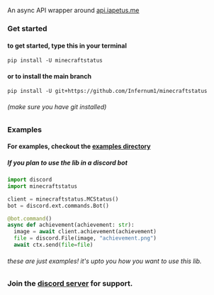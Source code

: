 

An async API wrapper around [api.iapetus.me](https://github.com/Iapetus-11/api.iapetus11.me)


### Get started

#### to get started, type this in your terminal
```
pip install -U minecraftstatus
```

#### or to install the main branch
```
pip install -U git+https://github.com/Infernum1/minecraftstatus
```
###### (make sure you have git installed)
### Examples

#### For examples, checkout the [examples directory](https://github.com/Infernum1/minecraftstatus/tree/main/examples)
##### If you plan to use the lib in a discord bot

```py
import discord
import minecraftstatus

client = minecraftstatus.MCStatus()
bot = discord.ext.commands.Bot()

@bot.command()
async def achievement(achievement: str):
  image = await client.achievement(achievement)
  file = discord.File(image, "achievement.png")
  await ctx.send(file=file)
```

###### these are just examples! it's upto you how you want to use this lib.

### Join the [discord server](https://discord.gg/jJqJ3rjgqg) for support.